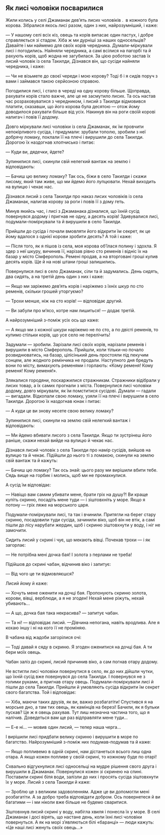 ## Як лисі чоловіки посварилися

Жили колись у селі Джаманак дев’ять лисих чоловіків .
 в кожного була корова.
Зібралися якось лисі разом, один з них, найрозумніший, і каже:

— У нашому селі всіх кіз, овець та корів випасає один пастух, і добре справляється зі стадом.
Хіба ж ми дурніші за наших односельців?
Давайте і ми наймемо для своїх корів чередника.
Думали-міркували лисі і погодились.
Найняли чередника, а самі всілися на пагорбі та й рахують корів, щоб жодна не загубилася.
За цією роботою застав їх лисий чоловік із села Такилди, Дізнався він, що сусіди найняли чередника, і каже:

— Чи не візьмете до своєї череди і мою корову?
Тоді б і я сидів поруч з вами і займався такою серйозною справою.

Погодилися лисі, і стало в череді на одну корову більше.
Щоправда, рахувати корів стало важче, але це не засмутило лисих.
Та ось настав час розраховуватися з чередником, і лисий з Такилди відмовився платити, сказавши, що його корова була десятою — отож йому доводилося рахувати більше від усіх.
Накинув він на роги своїй корові налигач і повів її додому.

Довго міркували лисі чоловіки із села Джаманак, як їм провчити непокірливого сусіда, і придумали: зрубали тополю, зробили з неї добрячу ломаку, поклали її на плечі і вирушили до села Такилди.
Дорогою їх наздогнав хлопчисько і питає:

— Куди ви, дядечки, йдете?

Зупинилися лисі, скинули свій нелегкий вантаж на землю і відповідають:

— Бачиш цю велику ломаку?
Так ось, біжи в село Такилди і скажи лисому, який там живе, що ми йдемо його лупцювати.
Нехай виходить на вулицю і чекає нас.

Дізнався лисий з села Такилди про наказ лисих чоловіків із села Джаманак, налигав корову за роги і повів її з дому геть.

Минув якийсь час, і лисі з Джаманака дізналися, що їхній сусід повернувся додому і пригнав не одну, а десять корів!
Здивувалися лисі, подумали-поміркували та й вирушили в село Такилди.

Прийшли до сусіда і почали вмовляти його відкрити їм секрет, як це йому вдалося з однієї корови зробити десять?
А той і каже:

— Після того, як я пішов із села, моя корова об’їлася полину і здохла.
Я здер з неї шкуру, вичинив її, нарізав рівно сто ременів і відніс їх на базар у місто Сімферополь.
Ремені продав, а на вторговані гроші купив десять корів.
Ще й на нові штани гроші залишились.

Повернулися лисі в село Джаманак, сіли та й задумались.
День сидять, два сидять, а на третій день один з них і каже:

— Якщо ми заріжемо дев’ять корів і наріжемо з їхніх шкур по сто ременів, скільки грошей уторгуємо?

— Трохи менше, ніж на сто корів! — відповідає другий.

— Ви забули про м’ясо, котре нам лишиться! — додає третій.

А найрозумніший з-поміж усіх ось що каже:

— А якщо ми з кожної шкури наріжемо не по сто, а по двісті ременів, то купимо стільки корів, що усе село не перелічить!

Задумали — зробили.
Зарізали лисі своїх корів, нарізали ременів і вирушили в місто Сімферополь.
Прийшли, коли тільки-но почало розвиднюватись, на базар, цілісінький день простояли під пекучим сонцем, але жодного ремінчика не продали.
Наступного дня бредуть вони по місту, вимахують ременями і горлають: «Кому ременя!
Кому ременя!
Кому ременя!».

Злякалися городяни, поскаржилися стражникам.
Стражники відібрали у лисих товар, а їх самих прогнали з міста.
Повернулися лисі чоловіки додому, довго міркували, як їм помститися сусідові.
Думали — гадали — вигадали.
Відкопали свою ломаку, узяли її на плечі і вирушили в село Такилди.
Дорогою їх наздогнав юнак і питає:

— А куди це ви знову несете свою велику ломаку?

Зупинилися лисі, скинули на землю свій нелегкий вантаж і відповідають:

— Ми йдемо вбивати лисого з села Такилди.
Якщо ти зустрінеш його раніше, скажи нехай вийде на вулицю й чекає нас.

Дізнався лисий чоловік з села Такилди про намір сусідів, вийшов на вулицю та й чекає.
Підійшли до нього ті з ломакою, скинули на землю свій вантаж та й кажуть:

— Бачиш цю ломаку?
Так ось знай: цього разу ми вирішили вбити тебе.
Сядь вище на горбик і молись, щоб ми не промахнулися.

А сусід їм відповідає:

— Навіщо вам самим убивати мене, брати гріх на душу?!
Ви краще купіть скриню, посадіть мене туди — і зіштовхніть у море.
Якщо я потону — гріх ляже на морського царя.

Подумали-поміркували лисі, та так і вчинили.
Притягли на берег стару скриню, посадовили туди сусіда, зачинили віко, щоб він не втік, а самі пішли до лісу нарубати жердин, щоб і скриню зіштовхнути у воду, і ніг не замочити.

Сидить лисий у скрині і чує, що мекають вівці.
Почекав трохи — і як загорлає:

— Не потрібна мені дочка бая!
І золота з перлами не треба!

Підійшов до скрині чабан, відчинив віко і запитує:

— Від чого це ти відмовляєшся?

Лисий йому й каже:

— Хочуть мене оженити на дочці бая.
Пропонують скриню золота, корови, вівці, верблюди, а я не згоден!
Нехай мене ріжуть, нехай убивають...

— А що, дочка бая така некрасива? — запитує чабан.

— Та ні! — відповідає лисий. —Дівчина непогана, навіть вродлива.
Але я кохаю іншу і ні на кого її не проміняю.

В чабана від жадоби загорілися очі:

— Тоді давай я сяду в скриню.
Я згоден оженитися на дочці бая.
А ти бери моїх овець.

Чабан заліз до скрині, лисий причинив віко, а сам погнав отару додому.

Не встигли лисі чоловіки повернутися в село, як до них дійшли чутки, що їхній сусід вже повернувся до села Такилди.
І повернувся не з голими руками, а пригнав отару овець.
Подумали-поміркували лисі й пішли до села Такилди.
Прийшли й умовляють сусіда відкрити їм секрет свого багатства.
Той і відповідає:

— Хіба, маючи таких друзів, як ви, важко розбагатіти!
Спустився я на морське дно, а там тих овець, як камінців на березі!
Бачили, як я бульки пускав?
Це ж я овець рахував.
Тут лиш незначна частина того, що я налічив.
Доведеться вам ще раз відправляти мене туди...

— Е-е ні... — мовив один лисий, — тепер наша черга...

І вирішили лисі придбати велику скриню і вирушити в море по багатство.
Найрозумніший з-поміж них подумав-подумав та й каже:

— Якщо попливемо в одній скрині, нам дістанеться всього лиш одна отара.
А якщо кожен попливе у своїй скрині, то кожному буде по отарі!

Схвально відгукнулися лисі односельці на мудре рішення свого друга і вирушили в Джаманак.
Повернулися кожен зі скринею на спині.
Поставили скрині біля води, залізли до них і просять сусіда зіштовхнути їх у море.
Лисий з села Такилди й каже:

— Зроблю це з великим задоволенням.
Адже це ви допомогли мені розбагатіти.
А за добро треба відповідати добром.
Ось повернетеся й ви багатими — і ми ніколи вже більше не будемо сваритися.

Зіштовхнув лисий скрині у воду, набігла хвиля і понесла їх у море.
В селі Джаманак і досі вірять, що настане день, коли їхні лисі чоловіки повернуться.
А як на морі з’являються білі «баранці» — люди кажуть: «Це наші лисі женуть своїх овець...»
